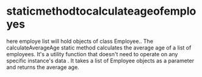 # staticmethodtocalculateageofemployes
here employe list will hold objects of class Employee..
The calculateAverageAge static method calculates the average age of a list of employees.
It's a utility function that doesn't need to operate on any specific instance's data
. It takes a list of Employee objects as a parameter and returns the average age.

